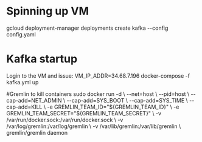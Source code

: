 # Spinning up VM
gcloud deployment-manager deployments create kafka --config config.yaml

# Kafka startup
Login to the VM and issue:
VM_IP_ADDR=34.68.7.196 docker-compose -f kafka.yml up

#Gremlin to kill containers
sudo docker run -d \    --net=host \    --pid=host \    --cap-add=NET_ADMIN \    --cap-add=SYS_BOOT \    --cap-add=SYS_TIME \    --cap-add=KILL \    -e GREMLIN_TEAM_ID="${GREMLIN_TEAM_ID}" \    -e GREMLIN_TEAM_SECRET="${GREMLIN_TEAM_SECRET}" \    -v /var/run/docker.sock:/var/run/docker.sock \    -v /var/log/gremlin:/var/log/gremlin \    -v /var/lib/gremlin:/var/lib/gremlin \    gremlin/gremlin daemon

